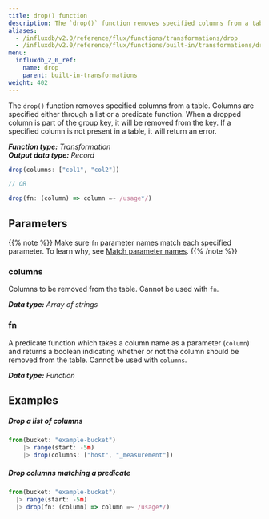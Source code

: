```yaml
---
title: drop() function
description: The `drop()` function removes specified columns from a table.
aliases:
  - /influxdb/v2.0/reference/flux/functions/transformations/drop
  - /influxdb/v2.0/reference/flux/functions/built-in/transformations/drop/
menu:
  influxdb_2_0_ref:
    name: drop
    parent: built-in-transformations
weight: 402
---
```


The `drop()` function removes specified columns from a table.
Columns are specified either through a list or a predicate function.
When a dropped column is part of the group key, it will be removed from the key.
If a specified column is not present in a table, it will return an error.

_**Function type:** Transformation_  
_**Output data type:** Record_

```js
drop(columns: ["col1", "col2"])

// OR

drop(fn: (column) => column =~ /usage*/)
```

## Parameters

{{% note %}}
Make sure `fn` parameter names match each specified parameter. To learn why, see [Match parameter names](/influxdb/v2.0/reference/flux/language/data-model/#match-parameter-names).
{{% /note %}}

### columns

Columns to be removed from the table.
Cannot be used with `fn`.

_**Data type:** Array of strings_

### fn

A predicate function which takes a column name as a parameter (`column`) and returns
a boolean indicating whether or not the column should be removed from the table.
Cannot be used with `columns`.

_**Data type:** Function_

## Examples

##### Drop a list of columns

```js
from(bucket: "example-bucket")
	|> range(start: -5m)
	|> drop(columns: ["host", "_measurement"])
```

##### Drop columns matching a predicate

```js
from(bucket: "example-bucket")
  |> range(start: -5m)
  |> drop(fn: (column) => column =~ /usage*/)
```
